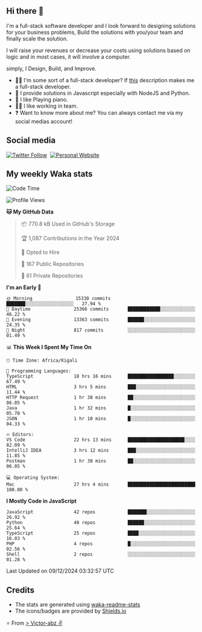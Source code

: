 ## Hi there 👋
I'm a full-stack software developer and I look forward to designing solutions for your business problems, Build the solutions with you/your team and finally scale the solution.

I will raise your revenues or decrease your costs using solutions based on logic and in most cases, it will involve a computer.

simply, I Design, Build, and Improve.

- 👨‍💻 I'm some sort of a full-stack developer? If [this](https://www.w3schools.com/whatis/whatis_fullstack.asp) description makes me a full-stack developer.
- 🌱 I provide solutions in Javascript especially with NodeJS and Python. 
- 🎹 I like Playing piano.
- 👯‍♀️ I like working in team.
- ❓ Want to know more about me? You can always contact me via my social medias account!

## Social media
[![Twitter Follow](https://img.shields.io/twitter/follow/vicky_abz?color=%231DA1F2&label=Twitter&style=for-the-badge&logo=twitter&logoColor=ffffff)](https://twitter.com/vicky_abz)
‎‎ [![Personal Website](https://img.shields.io/static/v1?label=visit&message=victor-abz.com&color=%235F021F&style=for-the-badge)](https://victor-abz.com/)

## My weekly Waka stats
<!--START_SECTION:waka-->
![Code Time](http://img.shields.io/badge/Code%20Time-924%20hrs%2048%20mins-blue)

![Profile Views](http://img.shields.io/badge/Profile%20Views-0-blue)

**🐱 My GitHub Data** 

> 📦 770.8 kB Used in GitHub's Storage 
 > 
> 🏆 1,087 Contributions in the Year 2024
 > 
> 💼 Opted to Hire
 > 
> 📜 167 Public Repositories 
 > 
> 🔑 61 Private Repositories 
 > 
**I'm an Early 🐤** 

```text
🌞 Morning                15330 commits       ███████░░░░░░░░░░░░░░░░░░   27.94 % 
🌆 Daytime                25366 commits       ████████████░░░░░░░░░░░░░   46.22 % 
🌃 Evening                13363 commits       ██████░░░░░░░░░░░░░░░░░░░   24.35 % 
🌙 Night                  817 commits         ░░░░░░░░░░░░░░░░░░░░░░░░░   01.49 % 
```


📊 **This Week I Spent My Time On** 

```text
🕑︎ Time Zone: Africa/Kigali

💬 Programming Languages: 
TypeScript               18 hrs 16 mins      █████████████████░░░░░░░░   67.49 % 
HTML                     3 hrs 5 mins        ███░░░░░░░░░░░░░░░░░░░░░░   11.44 % 
HTTP Request             1 hr 38 mins        ██░░░░░░░░░░░░░░░░░░░░░░░   06.05 % 
Java                     1 hr 32 mins        █░░░░░░░░░░░░░░░░░░░░░░░░   05.70 % 
JSON                     1 hr 10 mins        █░░░░░░░░░░░░░░░░░░░░░░░░   04.33 % 

🔥 Editors: 
VS Code                  22 hrs 13 mins      █████████████████████░░░░   82.09 % 
IntelliJ IDEA            3 hrs 12 mins       ███░░░░░░░░░░░░░░░░░░░░░░   11.85 % 
Postman                  1 hr 38 mins        ██░░░░░░░░░░░░░░░░░░░░░░░   06.05 % 

💻 Operating System: 
Mac                      27 hrs 4 mins       █████████████████████████   100.00 % 
```

**I Mostly Code in JavaScript** 

```text
JavaScript               42 repos            ███████░░░░░░░░░░░░░░░░░░   26.92 % 
Python                   40 repos            ██████░░░░░░░░░░░░░░░░░░░   25.64 % 
TypeScript               25 repos            ████░░░░░░░░░░░░░░░░░░░░░   16.03 % 
PHP                      4 repos             █░░░░░░░░░░░░░░░░░░░░░░░░   02.56 % 
Shell                    2 repos             ░░░░░░░░░░░░░░░░░░░░░░░░░   01.28 % 
```




 Last Updated on 09/12/2024 03:32:57 UTC
<!--END_SECTION:waka-->

## Credits
- The stats are generated using [waka-readme-stats](https://github.com/anmol098/waka-readme-stats)
- The icons/badges are provided by [Shields.io](https://shields.io/)

⭐️ From [> Victor-abz ✌](https://victor-abz.com/)
